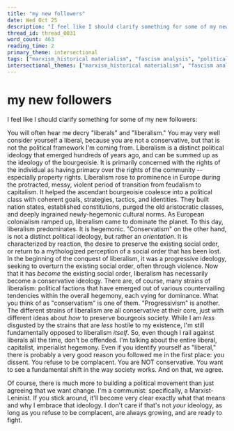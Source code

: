 ```yaml
---
title: "my new followers"
date: Wed Oct 25
description: "I feel like I should clarify something for some of my new followers: You will often hear me decry 'liberals' and 'liberalism.'"
thread_id: thread_0031
word_count: 463
reading_time: 2
primary_theme: intersectional
tags: ["marxism_historical materialism", "fascism analysis", "political economy", "imperialism_colonialism", "cultural criticism", "organizational theory"]
intersectional_themes: ["marxism_historical materialism", "fascism analysis", "political economy", "imperialism_colonialism", "cultural criticism", "organizational theory"]
---
```


# my new followers

I feel like I should clarify something for some of my new followers:

You will often hear me decry "liberals" and "liberalism." You may very well consider yourself a liberal, because you are not a conservative, but that is not the political framework I'm coming from. Liberalism is a distinct political ideology that emerged hundreds of years ago, and can be summed up as the ideology of the bourgeoisie. It is primarily concerned with the rights of the individual as having primacy over the rights of the community -- especially property rights. Liberalism rose to prominence in Europe during the protracted, messy, violent period of transition from feudalism to capitalism. It helped the ascendant bourgeoisie coalesce into a political class with coherent goals, strategies, tactics, and identities. They built nation states, established constitutions, purged the old aristocratic classes, and deeply ingrained newly-hegemonic cultural norms. As European colonialism ramped up, liberalism came to dominate the planet. To this day, liberalism predominates. It is hegemonic. "Conservatism" on the other hand, is not a distinct political ideology, but rather an *orientation*. It is characterized by reaction, the desire to preserve the existing social order, or return to a mythologized perception of a social order that has been lost. In the beginning of the conquest of liberalism, it was a progressive ideology, seeking to overturn the existing social order, often through violence. Now that it has *become* the existing social order, liberalism has necessarily become a conservative ideology. There are, of course, many strains of liberalism: political factions that have emerged out of various countervailing tendencies within the overall hegemony, each vying for dominance. What you think of as "conservatism" is one of them. "Progressivism" is another. The different strains of liberalism are all conservative at their core, just with different ideas about *how* to preserve bourgeois society. While I am *less* disgusted by the strains that are *less* hostile to my existence, I'm still fundamentally opposed to liberalism *itself*. So, even though I rail against liberals all the time, don't be offended. I'm talking about the entire liberal, capitalist, imperialist hegemony. Even if you identify yourself as "liberal," there is probably a very good reason you followed me in the first place: you dissent. You refuse to be complacent. You are NOT conservative. You want to see a fundamental shift in the way society works. And on that, we agree.

Of course, there is much more to building a political movement than just agreeing that we want change. I'm a communist: specifically, a Marxist-Leninist. If you stick around, it'll become very clear exactly what that means and why I embrace that ideology. I don't care if that's not *your* ideology, as long as you refuse to be complacent, are always growing, and are ready to fight.